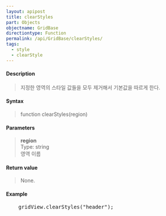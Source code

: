 ```yaml
---
layout: apipost
title: clearStyles
part: Objects
objectname: GridBase
directiontype: Function
permalink: /api/GridBase/clearStyles/
tags:
  - style
  - clearStyle
---
```



#### Description

> 지정한 영역의 스타일 값들을 모두 제거해서 기본값을 따르게 한다.  

#### Syntax

> function clearStyles(region)  

#### Parameters

> **region**  
> Type: string  
> 영역 이름  


#### Return value

> None.

#### Example

<pre class="prettyprint">
    gridView.clearStyles("header");
</pre>

